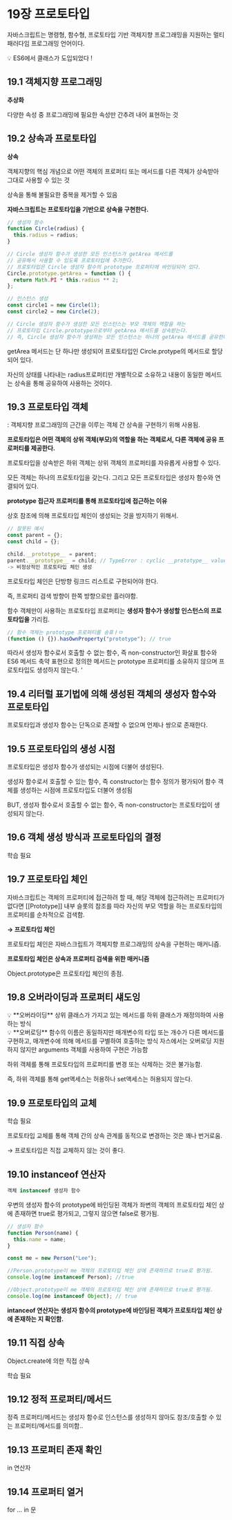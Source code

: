 # 19장 프로토타입

자바스크립트는 명령형, 함수형, 프로토타입 기반 객체지향 프로그래밍을 지원하는 멀티 패러다임 프로그래밍 언어이다.

<aside>
💡 ES6에서 클래스가 도입되었다 !

</aside>

## 19.1 객체지향 프로그래밍

**추상화**

다양한 속성 중 프로그래밍에 필요한 속성만 간추려 내어 표현하는 것

## 19.2 상속과 프로토타입

**상속**

객체지향의 핵심 개념으로 어떤 객체의 프로퍼티 또는 메서드를 다른 객체가 상속받아 그대로 사용할 수 있는 것

상속을 통해 불필요한 중복을 제거할 수 있음

**자바스크립트는 프로토타입을 기반으로 상속을 구현한다.**

```jsx
// 생성자 함수
function Circle(radius) {
  this.radius = radius;
}

// Circle 생성자 함수가 생성한 모든 인스턴스가 getArea 메서드를
// 공유해서 사용할 수 있도록 프로토타입에 추가한다.
// 프로토타입은 Circle 생성자 함수의 prototype 프로퍼티에 바인딩되어 있다.
Circle.prototype.getArea = function () {
  return Math.PI * this.radius ** 2;
};

// 인스턴스 생성
const circle1 = new Circle(1);
const circle2 = new Circle(2);

// Circle 생성자 함수가 생성한 모든 인스턴스는 부모 객체의 역할을 하는
// 프로토타입 Circle.prototype으로부터 getArea 메서드를 상속받는다.
// 즉, Circle 생성자 함수가 생성하는 모든 인스턴스는 하나의 getArea 메서드를 공유한다.
```

getArea 메서드는 단 하나만 생성되어 프로토타입인 Circle.protype의 메서드로 할당되어 있다.

자신의 상태를 나타내는 radius프로퍼티만 개별적으로 소유하고 내용이 동일한 메서드는 상속을 통해 공유하여 사용하는 것이다.

## 19.3 프로토타입 객체

: 객체지향 프로그래밍의 근간을 이루는 객체 간 상속을 구현하기 위해 사용됨.

**프로토타입은 어떤 객체의 상위 객체(부모)의 역할을 하는 객체로서, 다른 객체에 공유 프로퍼티를 제공한다.**

프로토타입을 상속받은 하위 객체는 상위 객체의 프로퍼티를 자유롭게 사용할 수 있다.

모든 객체는 하나의 프로토타입을 갖는다. 그리고 모든 프로토타입은 생성자 함수와 연결되어 있다.

****prototype** 접근자 프로퍼티를 통해 프로토타입에 접근하는 이유**

상호 참조에 의해 프로토타입 체인이 생성되는 것을 방지하기 위해서.

```jsx
// 잘못된 예시
const parent = {};
const child = {};

child.__prototype__ = parent;
parent.__prototype__ = child; // TypeError : cyclic __prototype__ value
-> 비정상적인 프로토타입 체인 생성
```

프로토타입 체인은 단방향 링크드 리스트로 구현되어야 한다.

즉, 프로퍼티 검색 방향이 한쪽 방향으로만 흘러야함.

함수 객체만이 사용하는 프로토타입 프로퍼티는 **생성자 함수가 생성할 인스턴스의 프로토타입을** 가리킴.

```jsx
// 함수 객체는 prototype 프로퍼티를 송휴ㅏㅁ
(function () {}).hasOwnProperty("prototype"); // true
```

따라서 생성자 함수로서 호출할 수 없는 함수, 즉 non-constructor인 화살표 함수와 ES6 메서드 축약 표현으로 정의한 메서드는 prototype 프로퍼티를 소유하지 않으며 프로토타입도 생성하지 않는다. ‘

## 19.4 리터럴 표기법에 의해 생성된 객체의 생성자 함수와 프로토타입

프로토타입과 생성자 함수는 단독으로 존재할 수 없으며 언제나 쌍으로 존재한다.

## 19.5 프로토타입의 생성 시점

프로토타입은 생성자 함수가 생성되는 시점에 더불어 생성된다.

생성자 함수로서 호출할 수 있는 함수, 즉 constructor는 함수 정의가 평가되어 함수 객체를 생성하는 시점에 프로토타입도 더불어 생성됨

BUT, 생성자 함수로서 호출할 수 없는 함수, 즉 non-constructor는 프로토타입이 생성되지 않는다.

## 19.6 객체 생성 방식과 프로토타입의 결정

학습 필요

## 19.7 프로토타입 체인

자바스크립트는 객체의 프로퍼티에 접근하려 할 때, 해당 객체에 접근하려는 프로퍼티가 없다면 [[Prototype]] 내부 슬롯의 참조를 따라 자신의 부모 역할을 하는 프로토타입의 프로퍼티를 순차적으로 검색함.

**→ 프로토타입 체인**

프로토타입 체인은 자바스크립트가 객체지향 프로그래밍의 상속을 구현하는 매커니즘.

**프로토타입 체인은 상속과 프로퍼티 검색을 위한 매커니즘**

Object.prototype은 프로토타입 체인의 종점.

## 19.8 오버라이딩과 프로퍼티 섀도잉

<aside>
💡 **오버라이딩** 
상위 클래스가 가지고 있는 메서드를 하위 클래스가 재정의하여 사용하는 방식

</aside>

<aside>
💡 **오버로딩**
함수의 이름은 동일하지만 매개변수의 타입 또는 개수가 다른 메서드를 구현하고, 매개변수에 의해 메서드를 구별하여 호출하는 방식
자스에서는 오버로딩 지원하지 않지만 arguments 객체를 사용하여 구현은 가능함

</aside>

하위 객체를 통해 프로토타입의 프로퍼티를 변경 또는 삭제하는 것은 불가능함.

즉, 하위 객체를 통해 get액세스는 허용하나 set액세스는 허용되지 않는다.

## 19.9 프로토타입의 교체

학습 필요

프로토타입 교체를 통해 객체 간의 상속 관계를 동적으로 변경하는 것은 꽤나 번거로움.

→ 프로토타입은 직접 교체하지 않는 것이 좋다.

## 19.10 instanceof 연산자

```jsx
객체 instanceof 생성자 함수
```

우변의 생성자 함수의 prototype에 바인딩된 객체가 좌변의 객체의 프로토타입 체인 상에 존재하면 true로 평가되고, 그렇지 않으면 false로 평가됨.

```jsx
// 생성자 함수
function Person(name) {
  this.name = name;
}

const me = new Person("Lee");

//Person.prototype이 me 객체의 프로토타입 체인 상에 존재하므로 true로 평가됨.
console.log(me instanceof Person); //true

//Object.prototype이 me 객체의 프로토타입 체인 상에 존재하므로 true로 평가됨.
console.log(me instanceof Object); // true
```

**intanceof 연산자는 생성자 함수의 prototype에 바인딩된 객체가 프로토타입 체인 상에 존재하는 지 확인함.**

## 19.11 직접 상속

Object.create에 의한 직접 상속

학습 필요

## 19.12 정적 프로퍼티/메서드

정즉 프로퍼티/메서드는 생성자 함수로 인스턴스를 생성하지 않아도 참조/호출할 수 있는 프로퍼티/메서드를 의미함..

## 19.13 프로퍼티 존재 확인

in 연산자

## 19.14 프로퍼티 열거

for … in 문

